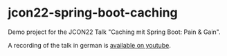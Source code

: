 # jcon22-spring-boot-caching
Demo project for the JCON22 Talk "Caching mit Spring Boot: Pain &amp; Gain".

A recording of the talk in german is [available on youtube](https://www.youtube.com/watch?v=lMrmrtVRSGY).
